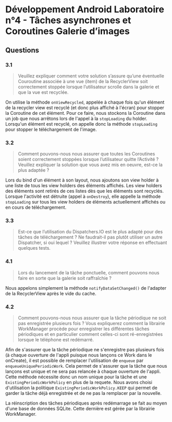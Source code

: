 # Développement Android Laboratoire n°4 - Tâches asynchrones et Coroutines Galerie d’images

## Questions
### 3.1 
> Veuillez expliquer comment votre solution s’assure qu’une éventuelle Couroutine associée à une vue (item) de la RecyclerView soit correctement stoppée lorsque l’utilisateur scrolle dans la galerie et que la vue est recyclée.

On utilise la méthode `onViewRecycled`, appelée à chaque fois qu'un élément de la recycler view est recyclé (et donc plus affiché à l'écran) pour stopper la Coroutine
de cet élément. Pour ce faire, nous stockons la Coroutine dans un job que nous arrêtons lors de l'appel à la `stopLoading` du holder. Lorsqu'un élément est recyclé, on appelle donc la méthode `stopLoading` pour stopper le téléchargement de l'image.

### 3.2 
> Comment pouvons-nous nous assurer que toutes les Coroutines soient correctement stoppées lorsque l’utilisateur quitte l’Activité ? Veuillez expliquer la solution que vous avez mis en oeuvre, est-ce la plus adaptée ?

Lors du bind d'un élément à son layout, nous ajoutons son view holder à une liste de tous les view holders des éléments affichés. Les view holders des éléments sont retirés de ces listes dès que les éléments sont recyclés. Lorsque l'activité est détruite (appel à `onDestroy`), elle appelle la méthode `stopLoading` sur tous les view holders de éléments actuellement affichés ou en cours de téléchargement.

### 3.3 
> Est-ce que l’utilisation du Dispatchers.IO est le plus adapté pour des tâches de téléchargement ? Ne faudrait-il pas plutôt utiliser un autre Dispatcher, si oui lequel ? Veuillez illustrer votre réponse en effectuant quelques tests.

### 4.1 
> Lors du lancement de la tâche ponctuelle, comment pouvons nous faire en sorte que la galerie soit raffraîchie ?

Nous appelons simplement la méthode `notifyDataSetChanged()` de l'adapter de la RecyclerView après
le vide du cache.

### 4.2 
> Comment pouvons-nous nous assurer que la tâche périodique ne soit pas enregistrée plusieurs fois ? Vous expliquerez comment la librairie WorkManager procède pour enregistrer les différentes tâches périodiques et en particulier comment celles-ci sont ré-enregistrées lorsque le téléphone est redémarré.

Afin de s'assurer que la tâche périodique ne s'enregistre pas plusieurs fois (à chaque ouverture de 
l'appli puisque nous lançons ce Work dans le onCreate), il est possible de remplacer l'utilisation
de `enqueue` par `enqueueUniquePeriodicWork`. Cela permet de s'assurer que la tâche que nous lançons
est unique et ne sera pas relancée à chaque ouverture de l'appli. Cette méthode nécessite donc un nom
unique pour la tâche et une `ExistingPeriodicWorkPolicy` en plus de la requete. Nous avons choisi
d'utilisation la politique ``ExistingPeriodicWorkPolicy.KEEP`` qui permet de garder la tâche déjà
enregistrée et de ne pas la remplacer par la nouvelle.

La réinscription des tâches périodiques après redémarrage se fait au moyen d'une base de données SQLite.
Cette dernière est gérée par la librairie WorkManager.
